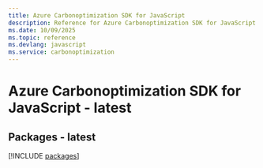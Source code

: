 ```yaml
---
title: Azure Carbonoptimization SDK for JavaScript
description: Reference for Azure Carbonoptimization SDK for JavaScript
ms.date: 10/09/2025
ms.topic: reference
ms.devlang: javascript
ms.service: carbonoptimization
---
```

# Azure Carbonoptimization SDK for JavaScript - latest
## Packages - latest
[!INCLUDE [packages](carbonoptimization-index.md)]